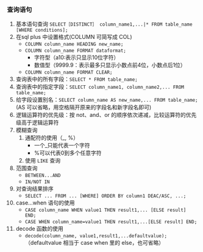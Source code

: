 ### 查询语句
1. 基本语句查询
`SELECT［DISTINCT］ column_name1,...|* FROM table_name [WHERE conditions];`
2. 在sql plus 中设置格式(COLUMN 可简写成 COL)
	* `COLUMN column_name HEADING new_name;`
	* `COLUMN column_name FORMAT dataformat;`
		* 字符型（a10:表示只显示10位字符）
		* 数值型（9999.9：表示最多只显示小数点前4位，小数点后1位）
	* `COLUMN column_name FORMAT CLEAR;`
3. 查询表中的所有字段：`SELECT * FROM table_name;`
4. 查询表中的指定字段：`SELECT column_name1, column_name2,... FROM table_name;`
5. 给字段设置别名：`SELECT column_name AS new_name,... FROM table_name;`(AS 可以省略，用空格隔开原来的字段名和新字段名即可)
6. 逻辑运算符的优先级：按 not、and、or 的顺序依次递减，比较运算符的优先级高于逻辑运算符
7. 模糊查询
	1. 通配符的使用（_, %）
		* 一个_只能代表一个字符
		* %可以代表0到多个任意字符
	2. 使用 `LIKE` 查询
8. 范围查询
	* `BETWEEN...AND`
	* `IN/NOT IN`
9. 对查询结果排序
	* `SELECT ... FROM ... [WHERE] ORDER BY column1 DEAC/ASC, ...;`
10. case...when 语句的使用
	* `CASE column_name WHEN value1 THEN result1,... [ELSE result] END;`
	* `CASE WHEN column_name=value1 THEN result1,...[ELSE result] END;`
11. decode 函数的使用
	* `decode(column_name, value1,result1,...defaultvalue);`（defaultvalue 相当于 case when 里的 else，也可省略）